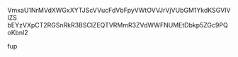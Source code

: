 VmxaU1NrMVdXWGxXYTJScVVucFdVbFpyVWtOVVJrVjVUbGM1YkdKSGVIVlZS
bEYzVXpCT2RGSnRkR3BSClZEQTVRMmR3ZVdWWFNUMEtDbkp5ZGc9PQoKbnl2

fup